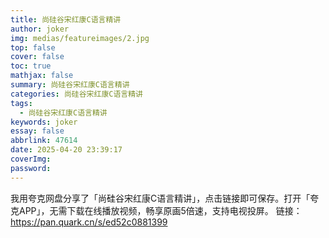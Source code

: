 ```yaml
---
title: 尚硅谷宋红康C语言精讲
author: joker
img: medias/featureimages/2.jpg
top: false
cover: false
toc: true
mathjax: false
summary: 尚硅谷宋红康C语言精讲
categories: 尚硅谷宋红康C语言精讲
tags:
  - 尚硅谷宋红康C语言精讲
keywords: joker
essay: false
abbrlink: 47614
date: 2025-04-20 23:39:17
coverImg:
password:
---
```


我用夸克网盘分享了「尚硅谷宋红康C语言精讲」，点击链接即可保存。打开「夸克APP」，无需下载在线播放视频，畅享原画5倍速，支持电视投屏。
链接：https://pan.quark.cn/s/ed52c0881399
